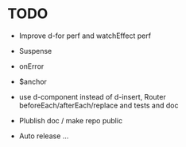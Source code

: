 # TODO

- Improve d-for perf and watchEffect perf
- Suspense
- onError
- $anchor

- use d-component instead of d-insert, Router beforeEach/afterEach/replace and tests and doc
- Plublish doc / make repo public
- Auto release ...
